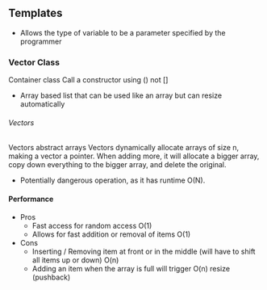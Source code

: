 ## Templates
- Allows the type of variable to be a parameter specified by the programmer

### Vector Class
Container class
Call a constructor using () not []
- Array based list that can be used like an array but can resize automatically

###### Vectors
Vectors abstract arrays
Vectors dynamically allocate arrays of size n, making a vector a pointer. 
When adding more, it will allocate a bigger array, copy down everything to the bigger array, and delete the original.
- Potentially dangerous operation, as it has runtime O(N).
#### Performance
- Pros
	- Fast access for random access O(1)
	- Allows for fast addition or removal of items O(1)
- Cons
	- Inserting / Removing item at front or in the middle (will have to shift all items up or down) O(n)
	- Adding an item when the array is full will trigger O(n) resize (pushback)



